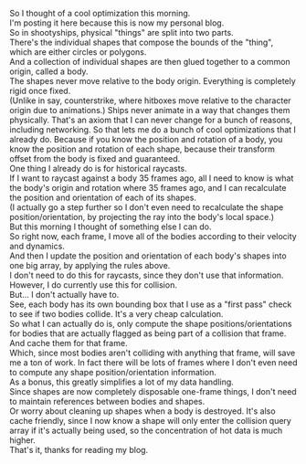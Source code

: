 So I thought of a cool optimization this morning.  
I'm posting it here because this is now my personal blog.  
So in shootyships, physical "things" are split into two parts.  
There's the individual shapes that compose the bounds of the "thing", which are either circles or polygons.  
And a collection of individual shapes are then glued together to a common origin, called a body.  
The shapes never move relative to the body origin. Everything is completely rigid once fixed.  
(Unlike in say, counterstrike, where hitboxes move relative to the character origin due to animations.)
Ships never animate in a way that   changes them physically. That's an axiom that I can never change for a bunch of reasons, including networking.
So that lets me do a bunch of cool optimizations that I already do.
Because if you know the position and rotation of a body, you know the position and rotation of each shape, because their transform offset from the body is fixed and guaranteed.  
One thing I already do is for historical raycasts.  
If I want to raycast against a body 35 frames ago, all I need to know is what the body's origin and rotation where 35 frames ago, and I can recalculate the position and orientation of each of its shapes.  
(I actually go a step further so I don't even need to recalculate the shape position/orientation, by projecting the ray into the body's local space.)  
But this morning I thought of something else I can do.    
So right now, each frame, I move all of the bodies according to their velocity and dynamics.    
And then I update the position and orientation of each body's shapes into one big array, by applying the rules above.  
I don't need to do this for raycasts, since they don't use that information.  
However, I do currently use this for collision.  
But... I don't actually have to.  
See, each body has its own bounding box that I use as a "first pass" check to see if two bodies collide. It's a very cheap calculation.  
So what I can actually do is, only compute the shape positions/orientations for bodies that are actually flagged as being part of a collision that frame.
And cache them for that frame.  
Which, since most bodies aren't colliding with anything that frame, will save me a ton of work. In fact there will be lots of frames where I don't even need to compute any shape position/orientation information.  
As a bonus, this greatly simplifies a lot of my data handling.  
Since shapes are now completely disposable one-frame things, I don't need to maintain references between bodies and shapes.  
Or worry about cleaning up shapes when a body is destroyed.
It's also cache friendly, since I now know a shape will only enter the collision query array if it's actually being used, so the concentration of hot data is much higher.  
That's it, thanks for reading my blog.  